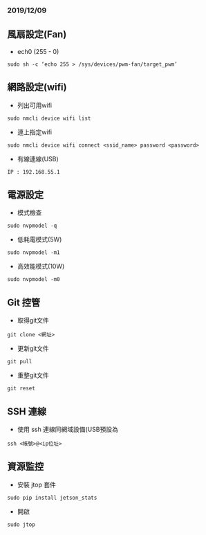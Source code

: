 ### 2019/12/09

## 風扇設定(Fan)
   * ech0 (255 - 0)
   ```
   sudo sh -c ‘echo 255 > /sys/devices/pwm-fan/target_pwm’
   ```
   
## 網路設定(wifi)
   * 列出可用wifi     
   ```
   sudo nmcli device wifi list
   ```
   * 連上指定wifi 
   ```
   sudo nmcli device wifi connect <ssid_name> password <password>
   ```
   * 有線連線(USB)
   ```
   IP : 192.168.55.1
   ```
   
## 電源設定
   * 模式檢查
   ```
   sudo nvpmodel -q
   ```
   * 低耗電模式(5W)
   ```
   sudo nvpmodel -m1
   ```
   * 高效能模式(10W)
   ```
   sudo nvpmodel -m0
   ```

## Git 控管
   * 取得git文件
   ```
   git clone <網址>
   ```
   * 更新git文件
   ```
   git pull
   ```
   * 重整git文件
   ```
   git reset
   ```

## SSH 連線
   * 使用 ssh 連線同網域設備(USB預設為
   ```
   ssh <帳號>@<ip位址>
   ```

## 資源監控
   * 安裝 jtop 套件
   ```
   sudo pip install jetson_stats
   ```
   * 開啟
   ```
   sudo jtop
   ```
   
